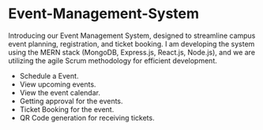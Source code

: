 # Event-Management-System

 Introducing our Event Management System, designed to streamline campus event planning, registration, and ticket booking. I am developing the system using the MERN stack (MongoDB, Express.js, React.js, Node.js), and we are utilizing the agile Scrum methodology for efficient development.

- Schedule a Event.
- View upcoming events.
- View the event calendar.
- Getting approval for the events.
- Ticket Booking for the event.
- QR Code generation for receiving tickets.
